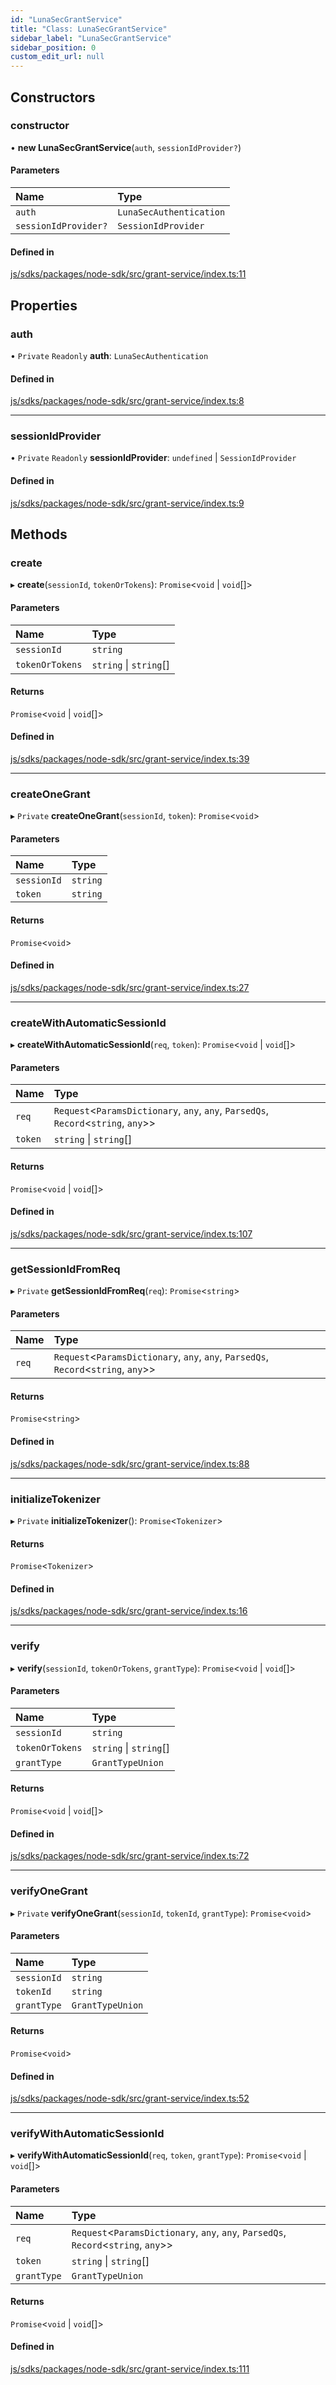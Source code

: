 ```yaml
---
id: "LunaSecGrantService"
title: "Class: LunaSecGrantService"
sidebar_label: "LunaSecGrantService"
sidebar_position: 0
custom_edit_url: null
---
```


## Constructors

### constructor

• **new LunaSecGrantService**(`auth`, `sessionIdProvider?`)

#### Parameters

| Name | Type |
| :------ | :------ |
| `auth` | `LunaSecAuthentication` |
| `sessionIdProvider?` | `SessionIdProvider` |

#### Defined in

[js/sdks/packages/node-sdk/src/grant-service/index.ts:11](https://github.com/refinery-labs/lunasec-node-monorepo/blob/1194d08/js/sdks/packages/node-sdk/src/grant-service/index.ts#L11)

## Properties

### auth

• `Private` `Readonly` **auth**: `LunaSecAuthentication`

#### Defined in

[js/sdks/packages/node-sdk/src/grant-service/index.ts:8](https://github.com/refinery-labs/lunasec-node-monorepo/blob/1194d08/js/sdks/packages/node-sdk/src/grant-service/index.ts#L8)

___

### sessionIdProvider

• `Private` `Readonly` **sessionIdProvider**: `undefined` \| `SessionIdProvider`

#### Defined in

[js/sdks/packages/node-sdk/src/grant-service/index.ts:9](https://github.com/refinery-labs/lunasec-node-monorepo/blob/1194d08/js/sdks/packages/node-sdk/src/grant-service/index.ts#L9)

## Methods

### create

▸ **create**(`sessionId`, `tokenOrTokens`): `Promise`<`void` \| `void`[]\>

#### Parameters

| Name | Type |
| :------ | :------ |
| `sessionId` | `string` |
| `tokenOrTokens` | `string` \| `string`[] |

#### Returns

`Promise`<`void` \| `void`[]\>

#### Defined in

[js/sdks/packages/node-sdk/src/grant-service/index.ts:39](https://github.com/refinery-labs/lunasec-node-monorepo/blob/1194d08/js/sdks/packages/node-sdk/src/grant-service/index.ts#L39)

___

### createOneGrant

▸ `Private` **createOneGrant**(`sessionId`, `token`): `Promise`<`void`\>

#### Parameters

| Name | Type |
| :------ | :------ |
| `sessionId` | `string` |
| `token` | `string` |

#### Returns

`Promise`<`void`\>

#### Defined in

[js/sdks/packages/node-sdk/src/grant-service/index.ts:27](https://github.com/refinery-labs/lunasec-node-monorepo/blob/1194d08/js/sdks/packages/node-sdk/src/grant-service/index.ts#L27)

___

### createWithAutomaticSessionId

▸ **createWithAutomaticSessionId**(`req`, `token`): `Promise`<`void` \| `void`[]\>

#### Parameters

| Name | Type |
| :------ | :------ |
| `req` | `Request`<`ParamsDictionary`, `any`, `any`, `ParsedQs`, `Record`<`string`, `any`\>\> |
| `token` | `string` \| `string`[] |

#### Returns

`Promise`<`void` \| `void`[]\>

#### Defined in

[js/sdks/packages/node-sdk/src/grant-service/index.ts:107](https://github.com/refinery-labs/lunasec-node-monorepo/blob/1194d08/js/sdks/packages/node-sdk/src/grant-service/index.ts#L107)

___

### getSessionIdFromReq

▸ `Private` **getSessionIdFromReq**(`req`): `Promise`<`string`\>

#### Parameters

| Name | Type |
| :------ | :------ |
| `req` | `Request`<`ParamsDictionary`, `any`, `any`, `ParsedQs`, `Record`<`string`, `any`\>\> |

#### Returns

`Promise`<`string`\>

#### Defined in

[js/sdks/packages/node-sdk/src/grant-service/index.ts:88](https://github.com/refinery-labs/lunasec-node-monorepo/blob/1194d08/js/sdks/packages/node-sdk/src/grant-service/index.ts#L88)

___

### initializeTokenizer

▸ `Private` **initializeTokenizer**(): `Promise`<`Tokenizer`\>

#### Returns

`Promise`<`Tokenizer`\>

#### Defined in

[js/sdks/packages/node-sdk/src/grant-service/index.ts:16](https://github.com/refinery-labs/lunasec-node-monorepo/blob/1194d08/js/sdks/packages/node-sdk/src/grant-service/index.ts#L16)

___

### verify

▸ **verify**(`sessionId`, `tokenOrTokens`, `grantType`): `Promise`<`void` \| `void`[]\>

#### Parameters

| Name | Type |
| :------ | :------ |
| `sessionId` | `string` |
| `tokenOrTokens` | `string` \| `string`[] |
| `grantType` | `GrantTypeUnion` |

#### Returns

`Promise`<`void` \| `void`[]\>

#### Defined in

[js/sdks/packages/node-sdk/src/grant-service/index.ts:72](https://github.com/refinery-labs/lunasec-node-monorepo/blob/1194d08/js/sdks/packages/node-sdk/src/grant-service/index.ts#L72)

___

### verifyOneGrant

▸ `Private` **verifyOneGrant**(`sessionId`, `tokenId`, `grantType`): `Promise`<`void`\>

#### Parameters

| Name | Type |
| :------ | :------ |
| `sessionId` | `string` |
| `tokenId` | `string` |
| `grantType` | `GrantTypeUnion` |

#### Returns

`Promise`<`void`\>

#### Defined in

[js/sdks/packages/node-sdk/src/grant-service/index.ts:52](https://github.com/refinery-labs/lunasec-node-monorepo/blob/1194d08/js/sdks/packages/node-sdk/src/grant-service/index.ts#L52)

___

### verifyWithAutomaticSessionId

▸ **verifyWithAutomaticSessionId**(`req`, `token`, `grantType`): `Promise`<`void` \| `void`[]\>

#### Parameters

| Name | Type |
| :------ | :------ |
| `req` | `Request`<`ParamsDictionary`, `any`, `any`, `ParsedQs`, `Record`<`string`, `any`\>\> |
| `token` | `string` \| `string`[] |
| `grantType` | `GrantTypeUnion` |

#### Returns

`Promise`<`void` \| `void`[]\>

#### Defined in

[js/sdks/packages/node-sdk/src/grant-service/index.ts:111](https://github.com/refinery-labs/lunasec-node-monorepo/blob/1194d08/js/sdks/packages/node-sdk/src/grant-service/index.ts#L111)
